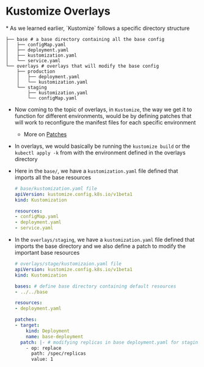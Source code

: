 <h1>Kustomize Overlays</h1>
* As we learned earlier, `Kustomize` follows a specific directory structure

  ```
  ├── base # a base directory containing all the base config
  │   ├── configMap.yaml
  │   ├── deployment.yaml
  │   ├── kustomization.yaml
  │   └── service.yaml
  └── overlays # overlays that will modify the base config
      ├── production
      │   ├── deployment.yaml
      │   └── kustomization.yaml
      └── staging
          ├── kustomization.yaml
          └── configMap.yaml
  ```

* Now coming to the topic of overlays, in `Kustomize`, the way we get it to function for different environments, would be by defining patches that will work to reconfigure the manifest files for each specific environment
  - More on [Patches](https://eoyebami.github.io/k8s/kustomize/2024-05-27-kustomize-patches.html)
* In overlays, we would basically be running the `kustomize build` or the `kubectl apply -k` from with the environment defined in the overlays directory

* Here in the `base/`, we have a `kustomization.yaml` file defined that imports all the base resources

  ```yml
  # base/kustomization.yaml file
  apiVersion: kustomize.config.k8s.io/v1beta1
  kind: Kustomization

  resources:
  - configMap.yaml
  - deployment.yaml
  - service.yaml
  ```

* In the `overlays/staging`, we have a `kustomization.yaml` file defined that imports the base directory and we also define a patch to modify the important base resources

  ```yml
  # overlays/stage/kustomizaion.yaml file
  apiVersion: kustomize.config.k8s.io/v1beta1
  kind: Kustomization

  bases: # define base directory containing default resources
  - ../../base

  resources:
  - deployment.yaml

  patches:
  - target:
      kind: Deployment
      name: base-deployment
    patch: |- # modifying replicas in base deployment.yaml for staging env
      - op: replace
        path: /spec/replicas
        value: 1
  ```
